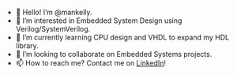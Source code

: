- 👋 Hello! I’m @mankelly.
- 👀 I’m interested in Embedded System Design using Verilog/SystemVerilog.
- 🌱 I’m currently learning CPU design and VHDL to expand my HDL library.
- 💞️ I’m looking to collaborate on Embedded Systems projects.
- 📫 How to reach me? Contact me on [LinkedIn](https://www.linkedin.com/in/mankelly96/)!

<!---
mankelly/mankelly is a ✨ special ✨ repository because its `README.md` (this file) appears on your GitHub profile.
You can click the Preview link to take a look at your changes.
--->
